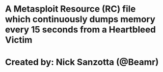 # A Metasploit Resource (RC) file which continuously dumps memory every 15 seconds from a Heartbleed Victim
# Created by: Nick Sanzotta (@Beamr)
